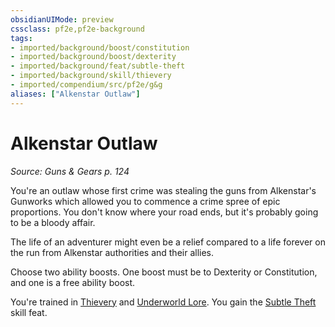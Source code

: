 ```yaml
---
obsidianUIMode: preview
cssclass: pf2e,pf2e-background
tags:
- imported/background/boost/constitution
- imported/background/boost/dexterity
- imported/background/feat/subtle-theft
- imported/background/skill/thievery
- imported/compendium/src/pf2e/g&g
aliases: ["Alkenstar Outlaw"]
---
```

# Alkenstar Outlaw
*Source: Guns & Gears p. 124*  

You're an outlaw whose first crime was stealing the guns from Alkenstar's Gunworks which allowed you to commence a crime spree of epic proportions. You don't know where your road ends, but it's probably going to be a bloody affair.

The life of an adventurer might even be a relief compared to a life forever on the run from Alkenstar authorities and their allies.

Choose two ability boosts. One boost must be to Dexterity or Constitution, and one is a free ability boost.

You're trained in [Thievery](../../skills.md#Thievery) and [Underworld Lore](../../skills.md#Lore). You gain the [Subtle Theft](../../feats/subtle-theft.md) skill feat.